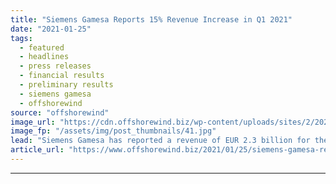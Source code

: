 ```yaml
---
title: "Siemens Gamesa Reports 15% Revenue Increase in Q1 2021"
date: "2021-01-25"
tags: 
  - featured
  - headlines
  - press releases
  - financial results
  - preliminary results
  - siemens gamesa
  - offshorewind
source: "offshorewind"
image_url: "https://cdn.offshorewind.biz/wp-content/uploads/sites/2/2021/01/25112007/Offshore-Growth-Boosts-Siemens-Gamesa-Revenues-in-Q1-2021.jpg"
image_fp: "/assets/img/post_thumbnails/41.jpg"
lead: "Siemens Gamesa has reported a revenue of EUR 2.3 billion for the first quarter"
article_url: "https://www.offshorewind.biz/2021/01/25/siemens-gamesa-reports-15-revenue-increase-in-q1-2021/"
---
```


---
